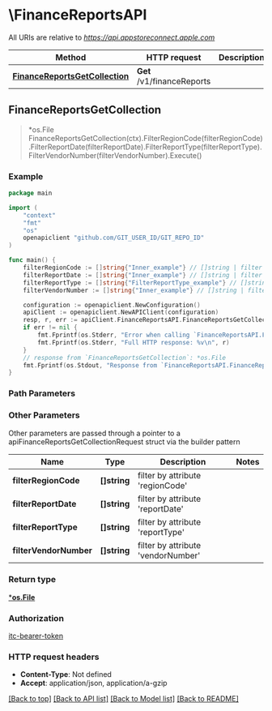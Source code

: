 # \FinanceReportsAPI

All URIs are relative to *https://api.appstoreconnect.apple.com*

Method | HTTP request | Description
------------- | ------------- | -------------
[**FinanceReportsGetCollection**](FinanceReportsAPI.md#FinanceReportsGetCollection) | **Get** /v1/financeReports | 



## FinanceReportsGetCollection

> *os.File FinanceReportsGetCollection(ctx).FilterRegionCode(filterRegionCode).FilterReportDate(filterReportDate).FilterReportType(filterReportType).FilterVendorNumber(filterVendorNumber).Execute()



### Example

```go
package main

import (
    "context"
    "fmt"
    "os"
    openapiclient "github.com/GIT_USER_ID/GIT_REPO_ID"
)

func main() {
    filterRegionCode := []string{"Inner_example"} // []string | filter by attribute 'regionCode'
    filterReportDate := []string{"Inner_example"} // []string | filter by attribute 'reportDate'
    filterReportType := []string{"FilterReportType_example"} // []string | filter by attribute 'reportType'
    filterVendorNumber := []string{"Inner_example"} // []string | filter by attribute 'vendorNumber'

    configuration := openapiclient.NewConfiguration()
    apiClient := openapiclient.NewAPIClient(configuration)
    resp, r, err := apiClient.FinanceReportsAPI.FinanceReportsGetCollection(context.Background()).FilterRegionCode(filterRegionCode).FilterReportDate(filterReportDate).FilterReportType(filterReportType).FilterVendorNumber(filterVendorNumber).Execute()
    if err != nil {
        fmt.Fprintf(os.Stderr, "Error when calling `FinanceReportsAPI.FinanceReportsGetCollection``: %v\n", err)
        fmt.Fprintf(os.Stderr, "Full HTTP response: %v\n", r)
    }
    // response from `FinanceReportsGetCollection`: *os.File
    fmt.Fprintf(os.Stdout, "Response from `FinanceReportsAPI.FinanceReportsGetCollection`: %v\n", resp)
}
```

### Path Parameters



### Other Parameters

Other parameters are passed through a pointer to a apiFinanceReportsGetCollectionRequest struct via the builder pattern


Name | Type | Description  | Notes
------------- | ------------- | ------------- | -------------
 **filterRegionCode** | **[]string** | filter by attribute &#39;regionCode&#39; | 
 **filterReportDate** | **[]string** | filter by attribute &#39;reportDate&#39; | 
 **filterReportType** | **[]string** | filter by attribute &#39;reportType&#39; | 
 **filterVendorNumber** | **[]string** | filter by attribute &#39;vendorNumber&#39; | 

### Return type

[***os.File**](*os.File.md)

### Authorization

[itc-bearer-token](../README.md#itc-bearer-token)

### HTTP request headers

- **Content-Type**: Not defined
- **Accept**: application/json, application/a-gzip

[[Back to top]](#) [[Back to API list]](../README.md#documentation-for-api-endpoints)
[[Back to Model list]](../README.md#documentation-for-models)
[[Back to README]](../README.md)

